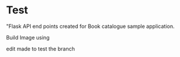 # Test

"Flask API end points created for Book catalogue sample application.

Build Image
using 

edit made to test the branch
